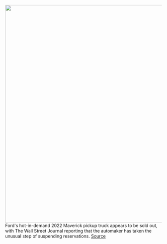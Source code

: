 <img src='https://cdn.vox-cdn.com/thumbor/zSmYXAKASNFqfnjjPLtDZGyQW34=/0x0:6277x3245/1200x800/filters:focal(2637x1121:3641x2125)/cdn.vox-cdn.com/uploads/chorus_image/image/70425991/Ford_Maverick_2L_EcoBoost_AWD_Lariat_01.0.jpg' width='700px' /><br/>
Ford's hot-in-demand 2022 Maverick pickup truck appears to be sold out, with The Wall Street Journal reporting that the automaker has taken the unusual step of suspending reservations.
<a href='https://www.theverge.com/2022/1/24/22899073/ford-maverick-hybrid-truck-suspend-reservation-sold-out'> Source <a/>